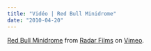 ```yaml
---
title: "Vidéo | Red Bull Minidrome"
date: "2010-04-20"
---
```


[Red Bull Minidrome](http://vimeo.com/11043405) from [Radar Films](http://vimeo.com/user1340858) on [Vimeo](http://vimeo.com).
